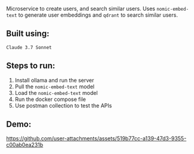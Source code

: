 
Microservice to create users, and search similar users.
Uses `nomic-embed-text` to generate user embeddings and `qdrant` to search similar users.

## Built using:
`Claude 3.7 Sonnet`

## Steps to run:
1. Install ollama and run the server
2. Pull the `nomic-embed-text` model
3. Load the `nomic-embed-text` model
4. Run the docker compose file
5. Use postman collection to test the APIs

## Demo:


https://github.com/user-attachments/assets/519b77cc-a139-47d3-9355-c00ab0ea231b

